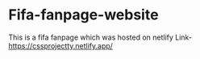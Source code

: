 # Fifa-fanpage-website
This is a fifa fanpage which was hosted on netlify
Link- https://cssprojectty.netlify.app/
